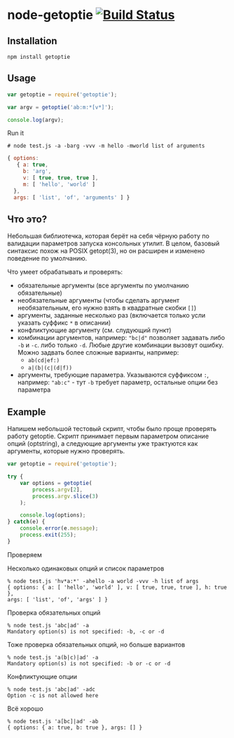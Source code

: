 # node-getoptie [![Build Status](https://travis-ci.org/avz/node-getoptie.svg?branch=master)](https://travis-ci.org/avz/node-getoptie)

## Installation

```
npm install getoptie
```

## Usage

```javascript
var getoptie = require('getoptie');

var argv = getoptie('ab:m:*[v*]');

console.log(argv);
```
Run it
```
# node test.js -a -barg -vvv -m hello -mworld list of arguments
```
```javascript
{ options:
   { a: true,
     b: 'arg',
     v: [ true, true, true ],
     m: [ 'hello', 'world' ]
  },
  args: [ 'list', 'of', 'arguments' ] }
```

## Что это?

Небольшая библиотечка, которая берёт на себя чёрную работу по валидации параметров запуска консольных утилит.
В целом, базовый синтаксис похож на POSIX getopt(3), но он расширен и изменено поведение по умолчанию.

Что умеет обрабатывать и проверять:
 - обязательные аргументы (все аргументы по умолчанию обязательные)
 - необязательные аргументы (чтобы сделать аргумент необязательным, его нужно взять в квадратные скобки `[]`)
 - аргументы, заданные несколько раз (включается только усли указать суффикс `*` в описании)
 - конфликтующие аргументу (см. слудующий пункт)
 - комбинации аргументов, например: `"bc|d"` позволяет задавать либо `-b` и `-c`. либо только `-d`.
 Любые другие комбинации вызовут ошибку.
 Можно задвать более сложные варианты, например:
    - `ab(cd|ef:)`
    - `a|(b|(c|(d|f))`
 - аргументы, требующие параметра. Указываются суффиксом `:`, например: `"ab:c"` - тут `-b` требует параметр,
 остальные опции без параметра

## Example

Напишем небольшой тестовый скрипт, чтобы было проще проверять работу getoptie.
Скрипт принимает первым параметром описание опций (optstring), а следующие аргументы уже трактуются как
аргументы, которые нужно проверять.

```javascript
var getoptie = require('getoptie');

try {
	var options = getoptie(
		process.argv[2],
		process.argv.slice(3)
	);

	console.log(options);
} catch(e) {
	console.error(e.message);
	process.exit(255);
}
```

Проверяем

Несколько одинаковых опций и список параметров
```
% node test.js 'hv*a:*' -ahello -a world -vvv -h list of args
{ options: { a: [ 'hello', 'world' ], v: [ true, true, true ], h: true },
args: [ 'list', 'of', 'args' ] }
```

Проверка обязательных опций
```
% node test.js 'abc|ad' -a
Mandatory option(s) is not specified: -b, -c or -d
```

Тоже проверка обязательных опций, но больше вариантов
```
% node test.js 'a(b|c)|ad' -a
Mandatory option(s) is not specified: -b or -c or -d
```

Конфликтующие опции
```
% node test.js 'abc|ad' -adc
Option -c is not allowed here
```

Всё хорошо
```
% node test.js 'a[bc]|ad' -ab
{ options: { a: true, b: true }, args: [] } 
```
